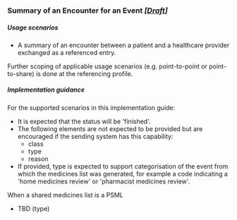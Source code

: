 ### Summary of an Encounter for an Event *[[Draft](http://hl7.org/fhir/stu3/valueset-publication-status.html)]*

##### Usage scenarios
* A summary of an encounter between a patient and a healthcare provider exchanged as a referenced entry.

Further scoping of applicable usage scenarios (e.g. point-to-point or point-to-share) is done at the referencing profile.


##### Implementation guidance

For the supported scenarios in this implementation guide:

* It is expected that the status will be 'finished'. 
* The following elements are not expected to be provided but are encouraged if the sending system has this capability:
  * class
  * type
  * reason
* If provided, type is expected to support categorisation of the event from which the medicines list was generated, for example a code indicating a 'home medicines review' or 'pharmacist medicines review'.

When a shared medicines list is a PSML

* TBD (type)


